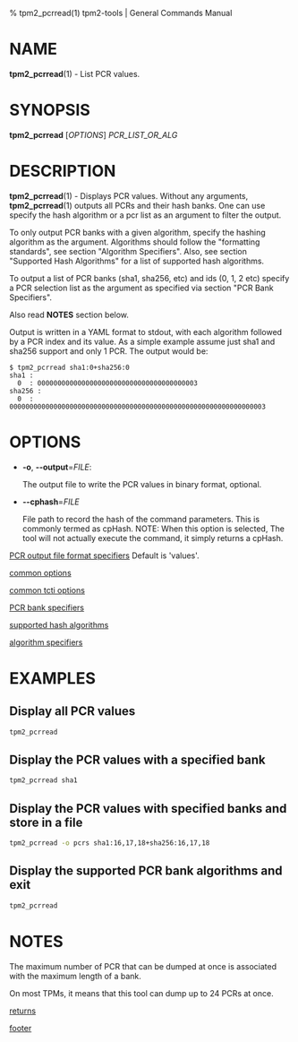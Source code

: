 % tpm2_pcrread(1) tpm2-tools | General Commands Manual

# NAME

**tpm2_pcrread**(1) - List PCR values.

# SYNOPSIS

**tpm2_pcrread** [*OPTIONS*] _PCR\_LIST\_OR\_ALG_

# DESCRIPTION

**tpm2_pcrread**(1) - Displays PCR values. Without any arguments, **tpm2_pcrread**(1)
outputs all PCRs and their hash banks. One can use specify the hash algorithm or
a pcr list as an argument to filter the output.

To only output PCR banks with a given algorithm, specify the hashing algorithm
as the argument. Algorithms should follow the "formatting standards", see section
"Algorithm Specifiers". Also, see section "Supported Hash Algorithms" for a list
of supported hash algorithms.

To output a list of PCR banks (sha1, sha256, etc) and ids (0, 1, 2 etc) specify
a PCR selection list as the argument as specified via section "PCR Bank
Specifiers".

Also read **NOTES** section below.

Output is written in a YAML format to stdout, with each algorithm followed by
a PCR index and its value. As a simple example assume just sha1 and sha256
support and only 1 PCR. The output would be:
```
$ tpm2_pcrread sha1:0+sha256:0
sha1 :
  0  : 0000000000000000000000000000000000000003
sha256 :
  0  : 0000000000000000000000000000000000000000000000000000000000000003
```

# OPTIONS

  * **-o**, **\--output**=_FILE_:

    The output file to write the PCR values in binary format, optional.

  * **\--cphash**=_FILE_

    File path to record the hash of the command parameters. This is commonly
    termed as cpHash. NOTE: When this option is selected, The tool will not
    actually execute the command, it simply returns a cpHash.

[PCR output file format specifiers](common/pcrs_format.md)
    Default is 'values'.

[common options](common/options.md)

[common tcti options](common/tcti.md)

[PCR bank specifiers](common/pcr.md)

[supported hash algorithms](common/hash.md)

[algorithm specifiers](common/alg.md)

# EXAMPLES

## Display all PCR values
```bash
tpm2_pcrread
```

## Display the PCR values with a specified bank
```bash
tpm2_pcrread sha1
```

## Display the PCR values with specified banks and store in a file
```bash
tpm2_pcrread -o pcrs sha1:16,17,18+sha256:16,17,18
```

## Display the supported PCR bank algorithms and exit
```bash
tpm2_pcrread
```

# NOTES

The maximum number of PCR that can be dumped at once is associated
with the maximum length of a bank.

On most TPMs, it means that this tool can dump up to 24 PCRs
at once.

[returns](common/returns.md)

[footer](common/footer.md)
